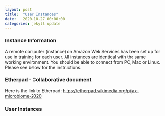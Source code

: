 ```yaml
---
layout: post
title:  "User Instances"
date:   2020-10-27 00:00:00
categories: jekyll update
---
```


### Instance Information

A remote computer (instance) on Amazon Web Services has been set up for use in training for each user. All instances are identical with the same working environment. You should be able to connect from PC, Mac or Linux. Please see below for the instructions.

### Etherpad - Collaborative document
Here is the link to Etherpad: <a href='https://etherpad.wikimedia.org/p/jax-microbiome-2020' target='_blank'>https://etherpad.wikimedia.org/p/jax-microbiome-2020</a>



### User Instances

